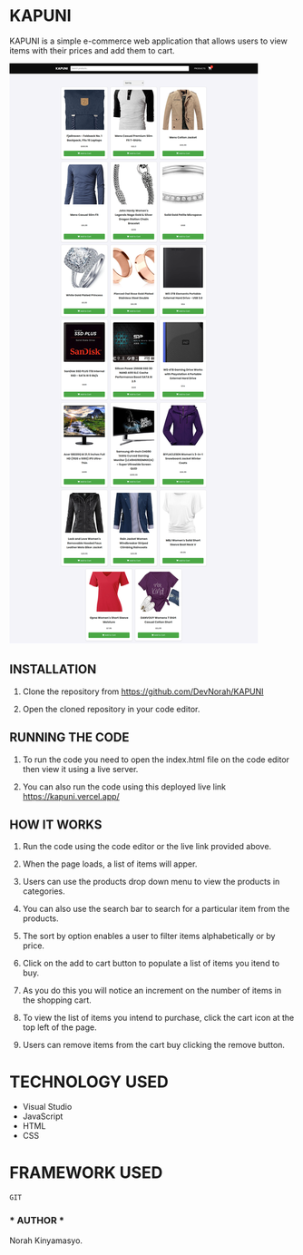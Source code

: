 # KAPUNI

KAPUNI is a simple e-commerce web application that allows users to view items with their prices and add them to cart.


![screenshot](Images/Kapuni.png)

## INSTALLATION

1. Clone the repository from https://github.com/DevNorah/KAPUNI

2. Open the cloned repository in your code editor.

## RUNNING THE CODE

1. To run the code you need to open the index.html file on the code editor then view it using a live server.

3. You can also run the code using this deployed live link https://kapuni.vercel.app/


## HOW IT WORKS

1. Run the code using the code editor or the live link provided above.

2. When the page loads, a list of items will apper.

3. Users can use the products drop down menu to view the products in categories.

4. You can also use the search bar to search for a particular item from the products.

5. The sort by option enables a user to filter items alphabetically or by price.

6. Click on the add to cart button to populate a list of items you itend to buy.

7. As you do this you will notice an increment on the number of items in the shopping cart.
   
8. To view the list of items you intend to purchase, click the cart icon at the top left of the page.
   
9. Users can remove items from the cart buy clicking the remove button.


# TECHNOLOGY USED
* Visual Studio 
* JavaScript 
* HTML 
* CSS 

# FRAMEWORK USED
    GIT

### * AUTHOR *
Norah Kinyamasyo.